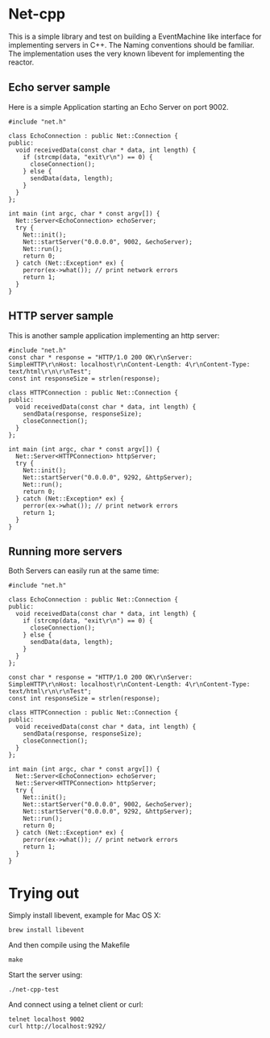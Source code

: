 # Net-cpp

This is a simple library and test on building a EventMachine like interface
for implementing servers in C++. The Naming conventions should be familiar.
The implementation uses the very known libevent for implementing the reactor.

## Echo server sample

Here is a simple Application starting an Echo Server on port 9002.

    #include "net.h"

    class EchoConnection : public Net::Connection {
    public:
      void receivedData(const char * data, int length) {
        if (strcmp(data, "exit\r\n") == 0) {
          closeConnection();
        } else {
          sendData(data, length);
        }
      }
    };

    int main (int argc, char * const argv[]) {
      Net::Server<EchoConnection> echoServer;
      try {
        Net::init();
        Net::startServer("0.0.0.0", 9002, &echoServer);
        Net::run();
        return 0;
      } catch (Net::Exception* ex) {
        perror(ex->what()); // print network errors
        return 1;
      }
    }
    
## HTTP server sample

This is another sample application implementing an http server:

    #include "net.h"
    const char * response = "HTTP/1.0 200 OK\r\nServer: SimpleHTTP\r\nHost: localhost\r\nContent-Length: 4\r\nContent-Type: text/html\r\n\r\nTest";
    const int responseSize = strlen(response);

    class HTTPConnection : public Net::Connection {
    public:
      void receivedData(const char * data, int length) {
        sendData(response, responseSize);
        closeConnection();
      }
    };

    int main (int argc, char * const argv[]) {
      Net::Server<HTTPConnection> httpServer;
      try {
        Net::init();
        Net::startServer("0.0.0.0", 9292, &httpServer);
        Net::run();
        return 0;
      } catch (Net::Exception* ex) {
        perror(ex->what()); // print network errors
        return 1;
      }
    }

## Running more servers

Both Servers can easily run at the same time:

    #include "net.h"

    class EchoConnection : public Net::Connection {
    public:
      void receivedData(const char * data, int length) {
        if (strcmp(data, "exit\r\n") == 0) {
          closeConnection();
        } else {
          sendData(data, length);
        }
      }
    };

    const char * response = "HTTP/1.0 200 OK\r\nServer: SimpleHTTP\r\nHost: localhost\r\nContent-Length: 4\r\nContent-Type: text/html\r\n\r\nTest";
    const int responseSize = strlen(response);

    class HTTPConnection : public Net::Connection {
    public:
      void receivedData(const char * data, int length) {
        sendData(response, responseSize);
        closeConnection();
      }
    };

    int main (int argc, char * const argv[]) {
      Net::Server<EchoConnection> echoServer;
      Net::Server<HTTPConnection> httpServer;
      try {
        Net::init();
        Net::startServer("0.0.0.0", 9002, &echoServer);
        Net::startServer("0.0.0.0", 9292, &httpServer);
        Net::run();
        return 0;
      } catch (Net::Exception* ex) {
        perror(ex->what()); // print network errors
        return 1;
      }
    }

# Trying out

Simply install libevent, example for Mac OS X:

    brew install libevent
    
And then compile using the Makefile

    make

Start the server using:

    ./net-cpp-test
    
And connect using a telnet client or curl:

    telnet localhost 9002
    curl http://localhost:9292/





